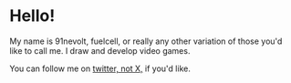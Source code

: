 # Hello!
My name is 91nevolt, fuelcell, or really any other variation of those you'd like to call me. I draw and develop video games. 

You can follow me on [twitter, not X,](x.com/91nevolt) if you'd like. 
